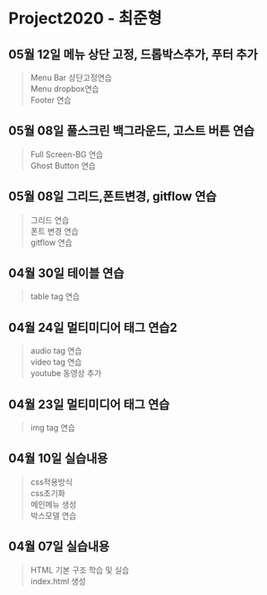 # Project2020 - 최준형
## 05월 12일 메뉴 상단 고정, 드롭박스추가, 푸터 추가
> Menu Bar 상단고정연습<br>
> Menu dropbox연습<br>
> Footer 연습<br>
## 05월 08일 풀스크린 백그라운드, 고스트 버튼 연습
> Full Screen-BG 연습<br>
> Ghost Button 연습<br>
## 05월 08일 그리드,폰트변경, gitflow 연습
> 그리드 연습<br>
> 폰트 변경 연습<br>
> gitflow 연습
## 04월 30일 테이블 연습
> table tag 연습<br>
## 04월 24일 멀티미디어 태그 연습2
> audio tag 연습<br>
> video tag 연습 <br>
> youtube 동영상 추가 <br>
## 04월 23일 멀티미디어 태그 연습
> img tag 연습 <br>
## 04월 10일 실습내용
> css적용방식 <br>
css초기화 <br>
메인메뉴 생성 <br>
박스모델 연습 

## 04월 07일 실습내용
> HTML 기본 구조 학습 및 실습 <br>
index.html 생성

